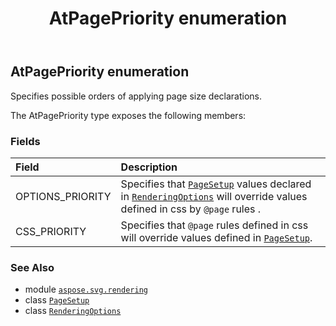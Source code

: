 ﻿---
title: AtPagePriority enumeration
second_title: Aspose.SVG for Python via .NET API References
description: 
type: docs
weight: 110
url: /python-net/aspose.svg.rendering/atpagepriority/
is_root: false
---

## AtPagePriority enumeration

Specifies possible orders of applying page size declarations.



The AtPagePriority type exposes the following members:

### Fields
| Field | Description |
| :- | :- |
| OPTIONS_PRIORITY | Specifies that [`PageSetup`](/svg/python-net/aspose.svg.rendering/pagesetup) values declared in [`RenderingOptions`](/svg/python-net/aspose.svg.rendering/renderingoptions) will override values defined in css by `@page` rules . |
| CSS_PRIORITY | Specifies that `@page` rules  defined in css will override values defined in [`PageSetup`](/svg/python-net/aspose.svg.rendering/pagesetup). |



### See Also
* module [`aspose.svg.rendering`](..)
* class [`PageSetup`](/svg/python-net/aspose.svg.rendering/pagesetup)
* class [`RenderingOptions`](/svg/python-net/aspose.svg.rendering/renderingoptions)
